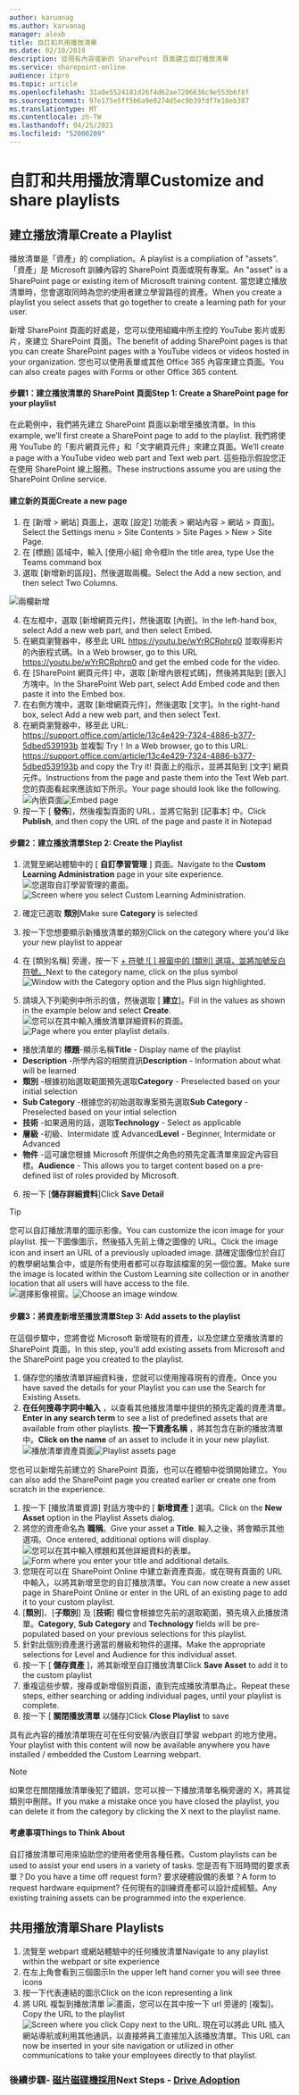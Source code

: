 ```yaml
---
author: karuanag
ms.author: karuanag
manager: alexb
title: 自訂和共用播放清單
ms.date: 02/10/2019
description: 從現有內容或新的 SharePoint 頁面建立自訂播放清單
ms.service: sharepoint-online
audience: itpro
ms.topic: article
ms.openlocfilehash: 31a0e5524181d26f4d62ae7206636c9e553b6f8f
ms.sourcegitcommit: 97e175e5ff5b6a9e0274d5ec9b39fdf7e18eb387
ms.translationtype: MT
ms.contentlocale: zh-TW
ms.lasthandoff: 04/25/2021
ms.locfileid: "52000209"
---
```

# <a name="customize-and-share-playlists"></a><span data-ttu-id="74ab3-103">自訂和共用播放清單</span><span class="sxs-lookup"><span data-stu-id="74ab3-103">Customize and share playlists</span></span>

## <a name="create-a-playlist"></a><span data-ttu-id="74ab3-104">建立播放清單</span><span class="sxs-lookup"><span data-stu-id="74ab3-104">Create a Playlist</span></span>

<span data-ttu-id="74ab3-105">播放清單是「資產」的 compliation。</span><span class="sxs-lookup"><span data-stu-id="74ab3-105">A playlist is a compliation of "assets".</span></span> <span data-ttu-id="74ab3-106">「資產」是 Microsoft 訓練內容的 SharePoint 頁面或現有專案。</span><span class="sxs-lookup"><span data-stu-id="74ab3-106">An "asset" is a SharePoint page or existing item of Microsoft training content.</span></span> <span data-ttu-id="74ab3-107">當您建立播放清單時，您會選取同時為您的使用者建立學習路徑的資產。</span><span class="sxs-lookup"><span data-stu-id="74ab3-107">When you create a playlist you select assets that go together to create a learning path for your user.</span></span>  

<span data-ttu-id="74ab3-108">新增 SharePoint 頁面的好處是，您可以使用組織中所主控的 YouTube 影片或影片，來建立 SharePoint 頁面。</span><span class="sxs-lookup"><span data-stu-id="74ab3-108">The benefit of adding SharePoint pages is that you can create SharePoint pages with a YouTube videos or videos hosted in your organization.</span></span> <span data-ttu-id="74ab3-109">您也可以使用表單或其他 Office 365 內容來建立頁面。</span><span class="sxs-lookup"><span data-stu-id="74ab3-109">You can also create pages with Forms or other Office 365 content.</span></span>  

#### <a name="step-1-create-a-sharepoint-page-for-your-playlist"></a><span data-ttu-id="74ab3-110">步驟1：建立播放清單的 SharePoint 頁面</span><span class="sxs-lookup"><span data-stu-id="74ab3-110">Step 1: Create a SharePoint page for your playlist</span></span>
<span data-ttu-id="74ab3-111">在此範例中，我們將先建立 SharePoint 頁面以新增至播放清單。</span><span class="sxs-lookup"><span data-stu-id="74ab3-111">In this example, we’ll first create a SharePoint page to add to the playlist.</span></span> <span data-ttu-id="74ab3-112">我們將使用 YouTube 的「影片網頁元件」和「文字網頁元件」來建立頁面。</span><span class="sxs-lookup"><span data-stu-id="74ab3-112">We’ll create a page with a YouTube video web part and Text web part.</span></span>  <span data-ttu-id="74ab3-113">這些指示假設您正在使用 SharePoint 線上服務。</span><span class="sxs-lookup"><span data-stu-id="74ab3-113">These instructions assume you are using the SharePoint Online service.</span></span> 

#### <a name="create-a-new-page"></a><span data-ttu-id="74ab3-114">建立新的頁面</span><span class="sxs-lookup"><span data-stu-id="74ab3-114">Create a new page</span></span>
1.  <span data-ttu-id="74ab3-115">在 [新增 > 網站] 頁面上，選取 [設定] 功能表 > 網站內容 > 網站 > 頁面]。</span><span class="sxs-lookup"><span data-stu-id="74ab3-115">Select the Settings menu > Site Contents > Site Pages > New > Site Page.</span></span>
2.  <span data-ttu-id="74ab3-116">在 [標題] 區域中，輸入 [使用小組] 命令框</span><span class="sxs-lookup"><span data-stu-id="74ab3-116">In the title area, type Use the Teams command box</span></span>
3.  <span data-ttu-id="74ab3-117">選取 [新增新的區段]，然後選取兩欄。</span><span class="sxs-lookup"><span data-stu-id="74ab3-117">Select the Add a new section, and then select Two Columns.</span></span>

![兩欄新增](media/clo365addtwocolumn.png)

4.  <span data-ttu-id="74ab3-119">在左框中，選取 [新增網頁元件]，然後選取 [內嵌]。</span><span class="sxs-lookup"><span data-stu-id="74ab3-119">In the left-hand box, select Add a new web part, and then select Embed.</span></span> 
5.  <span data-ttu-id="74ab3-120">在網頁瀏覽器中，移至此 URL https://youtu.be/wYrRCRphrp0 並取得影片的內嵌程式碼。</span><span class="sxs-lookup"><span data-stu-id="74ab3-120">In a Web browser, go to this URL https://youtu.be/wYrRCRphrp0 and get the embed code for the video.</span></span> 
6.  <span data-ttu-id="74ab3-121">在 [SharePoint 網頁元件] 中，選取 [新增內嵌程式碼]，然後將其貼到 [嵌入] 方塊中。</span><span class="sxs-lookup"><span data-stu-id="74ab3-121">In the SharePoint Web part, select Add Embed code and then paste it into the Embed box.</span></span> 
7.  <span data-ttu-id="74ab3-122">在右側方塊中，選取 [新增網頁元件]，然後選取 [文字]。</span><span class="sxs-lookup"><span data-stu-id="74ab3-122">In the right-hand box, select Add a new web part, and then select Text.</span></span> 
8.  <span data-ttu-id="74ab3-123">在網頁瀏覽器中，移至此 URL: https://support.office.com/article/13c4e429-7324-4886-b377-5dbed539193b 並複製 Try！</span><span class="sxs-lookup"><span data-stu-id="74ab3-123">In a Web browser, go to this URL: https://support.office.com/article/13c4e429-7324-4886-b377-5dbed539193b and copy the Try it!</span></span> <span data-ttu-id="74ab3-124">頁面上的指示，並將其貼到 [文字] 網頁元件。</span><span class="sxs-lookup"><span data-stu-id="74ab3-124">Instructions from the page and paste them into the Text Web part.</span></span> <span data-ttu-id="74ab3-125">您的頁面看起來應該如下所示。</span><span class="sxs-lookup"><span data-stu-id="74ab3-125">Your page should look like the following.</span></span> 
<span data-ttu-id="74ab3-126">![內嵌頁面](media/clo365teamscommandbox.png)</span><span class="sxs-lookup"><span data-stu-id="74ab3-126">![Embed page](media/clo365teamscommandbox.png)</span></span>
9.  <span data-ttu-id="74ab3-127">按一下 [ **發佈**]，然後複製頁面的 URL，並將它貼到 [記事本] 中。</span><span class="sxs-lookup"><span data-stu-id="74ab3-127">Click **Publish**, and then copy the URL of the page and paste it in Notepad</span></span>

#### <a name="step-2-create-the-playlist"></a><span data-ttu-id="74ab3-128">步驟2：建立播放清單</span><span class="sxs-lookup"><span data-stu-id="74ab3-128">Step 2: Create the Playlist</span></span>

1. <span data-ttu-id="74ab3-129">流覽至網站體驗中的 [ **自訂學習管理** ] 頁面。</span><span class="sxs-lookup"><span data-stu-id="74ab3-129">Navigate to the **Custom Learning Administration** page in your site experience.</span></span>
<span data-ttu-id="74ab3-130">![您選取自訂學習管理的畫面。](media/custom_admin.png)</span><span class="sxs-lookup"><span data-stu-id="74ab3-130">![Screen where you select Custom Learning Administration.](media/custom_admin.png)</span></span>
1. <span data-ttu-id="74ab3-131">確定已選取 **類別**</span><span class="sxs-lookup"><span data-stu-id="74ab3-131">Make sure **Category** is selected</span></span> 
1. <span data-ttu-id="74ab3-132">按一下您想要顯示新播放清單的類別</span><span class="sxs-lookup"><span data-stu-id="74ab3-132">Click on the category where you'd like your new playlist to appear</span></span>
1. <span data-ttu-id="74ab3-133">在 [類別名稱] 旁邊，按一下 [+ 符號 ![ ] 視窗中的 [類別] 選項，並將加號反白符號。](media/custom_addplay.png)</span><span class="sxs-lookup"><span data-stu-id="74ab3-133">Next to the category name, click on the plus symbol ![Window with the Category option and the Plus sign highlighted.](media/custom_addplay.png)</span></span>

1. <span data-ttu-id="74ab3-134">請填入下列範例中所示的值，然後選取 [ **建立**]。</span><span class="sxs-lookup"><span data-stu-id="74ab3-134">Fill in the values as shown in the example below and select **Create**.</span></span> 
<span data-ttu-id="74ab3-135">![您可以在其中輸入播放清單詳細資料的頁面。](media/custom_details.png)</span><span class="sxs-lookup"><span data-stu-id="74ab3-135">![Page where you enter playlist details.](media/custom_details.png)</span></span>
- <span data-ttu-id="74ab3-136">播放清單的 **標題**-顯示名稱</span><span class="sxs-lookup"><span data-stu-id="74ab3-136">**Title** - Display name of the playlist</span></span>
- <span data-ttu-id="74ab3-137">**Description** -所學內容的相關資訊</span><span class="sxs-lookup"><span data-stu-id="74ab3-137">**Description** - Information about what will be learned</span></span>
- <span data-ttu-id="74ab3-138">**類別** -根據初始選取範圍預先選取</span><span class="sxs-lookup"><span data-stu-id="74ab3-138">**Category** - Preselected based on your initial selection</span></span>
- <span data-ttu-id="74ab3-139">**Sub Category** -根據您的初始選取專案預先選取</span><span class="sxs-lookup"><span data-stu-id="74ab3-139">**Sub Category** - Preselected based on your intial selection</span></span>
- <span data-ttu-id="74ab3-140">**技術** -如果適用的話，選取</span><span class="sxs-lookup"><span data-stu-id="74ab3-140">**Technology** - Select as applicable</span></span>
- <span data-ttu-id="74ab3-141">**層級** -初級、Intermidate 或 Advanced</span><span class="sxs-lookup"><span data-stu-id="74ab3-141">**Level** - Beginner, Intermidate or Advanced</span></span>
- <span data-ttu-id="74ab3-142">**物件** -這可讓您根據 Microsoft 所提供之角色的預先定義清單來設定內容目標。</span><span class="sxs-lookup"><span data-stu-id="74ab3-142">**Audience** - This allows you to target content based on a pre-defined list of roles provided by Microsoft.</span></span>

6. <span data-ttu-id="74ab3-143">按一下 [**儲存詳細資料**]</span><span class="sxs-lookup"><span data-stu-id="74ab3-143">Click **Save Detail**</span></span>

> [!TIP]
> <span data-ttu-id="74ab3-144">您可以自訂播放清單的圖示影像。</span><span class="sxs-lookup"><span data-stu-id="74ab3-144">You can customize the icon image for your playlist.</span></span>  <span data-ttu-id="74ab3-145">按一下圖像圖示，然後插入先前上傳之圖像的 URL。</span><span class="sxs-lookup"><span data-stu-id="74ab3-145">Click the image icon and insert an URL of a previously uploaded image.</span></span>  <span data-ttu-id="74ab3-146">請確定圖像位於自訂的教學網站集合中，或是所有使用者都可以存取該檔案的另一個位置。</span><span class="sxs-lookup"><span data-stu-id="74ab3-146">Make sure the image is located within the Custom Learning site collection or in another location that all users will have access to the file.</span></span>  
<span data-ttu-id="74ab3-147">![選擇影像視窗。](media/custom_image.png)</span><span class="sxs-lookup"><span data-stu-id="74ab3-147">![Choose an image window.](media/custom_image.png)</span></span>

#### <a name="step-3-add-assets-to-the-playlist"></a><span data-ttu-id="74ab3-148">步驟3：將資產新增至播放清單</span><span class="sxs-lookup"><span data-stu-id="74ab3-148">Step 3: Add assets to the playlist</span></span>
<span data-ttu-id="74ab3-149">在這個步驟中，您將會從 Microsoft 新增現有的資產，以及您建立至播放清單的 SharePoint 頁面。</span><span class="sxs-lookup"><span data-stu-id="74ab3-149">In this step, you’ll add existing assets from Microsoft and the SharePoint page you created to the playlist.</span></span> 

1. <span data-ttu-id="74ab3-150">儲存您的播放清單詳細資料後，您就可以使用搜尋現有的資產。</span><span class="sxs-lookup"><span data-stu-id="74ab3-150">Once you have saved the details for your Playlist you can use the Search for Existing Assets.</span></span>
1. <span data-ttu-id="74ab3-151">**在任何搜尋字詞中輸入** ，以查看其他播放清單中提供的預先定義的資產清單。</span><span class="sxs-lookup"><span data-stu-id="74ab3-151">**Enter in any search term** to see a list of predefined assets that are available from other playlists.</span></span> <span data-ttu-id="74ab3-152">**按一下資產名稱** ，將其包含在新的播放清單中。</span><span class="sxs-lookup"><span data-stu-id="74ab3-152">**Click on the name** of an asset to include it in your new playlist.</span></span><br/>
<span data-ttu-id="74ab3-153">![播放清單資產頁面](media/custom_slist.png)</span><span class="sxs-lookup"><span data-stu-id="74ab3-153">![Playlist assets page](media/custom_slist.png)</span></span>

<span data-ttu-id="74ab3-154">您也可以新增先前建立的 SharePoint 頁面，也可以在體驗中從頭開始建立。</span><span class="sxs-lookup"><span data-stu-id="74ab3-154">You can also add the SharePoint page you created earlier or create one from scratch in the experience.</span></span>

1. <span data-ttu-id="74ab3-155">按一下 [播放清單資源] 對話方塊中的 [ **新增資產** ] 選項。</span><span class="sxs-lookup"><span data-stu-id="74ab3-155">Click on the **New Asset** option in the Playlist Assets dialog.</span></span>
1. <span data-ttu-id="74ab3-156">將您的資產命名為 **職稱**。</span><span class="sxs-lookup"><span data-stu-id="74ab3-156">Give your asset a **Title**.</span></span> <span data-ttu-id="74ab3-157">輸入之後，將會顯示其他選項。</span><span class="sxs-lookup"><span data-stu-id="74ab3-157">Once entered, additional options will display.</span></span>
<span data-ttu-id="74ab3-158">![您可以在其中輸入標題和其他詳細資料的表單。](media/custom_newpage.png)</span><span class="sxs-lookup"><span data-stu-id="74ab3-158">![Form where you enter your title and additional details.](media/custom_newpage.png)</span></span>
1. <span data-ttu-id="74ab3-159">您現在可以在 SharePoint Online 中建立新資產頁面，或在現有頁面的 URL 中輸入，以將其新增至您的自訂播放清單。</span><span class="sxs-lookup"><span data-stu-id="74ab3-159">You can now create a new asset page in SharePoint Online or enter in the URL of an existing page to add it to your custom playlist.</span></span> 
1. <span data-ttu-id="74ab3-160">[**類別**]、[**子類別**] 及 [**技術**] 欄位會根據您先前的選取範圍，預先填入此播放清單。</span><span class="sxs-lookup"><span data-stu-id="74ab3-160">**Category**, **Sub Category** and **Technology** fields will be pre-populated based on your previous selections for this playlist.</span></span>
1. <span data-ttu-id="74ab3-161">針對此個別資產進行適當的層級和物件的選擇。</span><span class="sxs-lookup"><span data-stu-id="74ab3-161">Make the appropriate selections for Level and Audience for this individual asset.</span></span>  
1. <span data-ttu-id="74ab3-162">按一下 [ **儲存資產** ]，將其新增至自訂播放清單</span><span class="sxs-lookup"><span data-stu-id="74ab3-162">Click **Save Asset** to add it to the custom playlist</span></span>
1. <span data-ttu-id="74ab3-163">重複這些步驟，搜尋或新增個別頁面，直到完成播放清單為止。</span><span class="sxs-lookup"><span data-stu-id="74ab3-163">Repeat these steps, either searching or adding individual pages, until your playlist is complete.</span></span> 
1. <span data-ttu-id="74ab3-164">按一下 [ **關閉播放清單** 以儲存]</span><span class="sxs-lookup"><span data-stu-id="74ab3-164">Click **Close Playlist** to save</span></span>

<span data-ttu-id="74ab3-165">具有此內容的播放清單現在可在任何安裝/內嵌自訂學習 webpart 的地方使用。</span><span class="sxs-lookup"><span data-stu-id="74ab3-165">Your playlist with this content will now be available anywhere you have installed / embedded the Custom Learning webpart.</span></span> 

> [!NOTE]
> <span data-ttu-id="74ab3-166">如果您在關閉播放清單後犯了錯誤，您可以按一下播放清單名稱旁邊的 X，將其從類別中刪除。</span><span class="sxs-lookup"><span data-stu-id="74ab3-166">If you make a mistake once you have closed the playlist, you can delete it from the category by clicking the X next to the playlist name.</span></span>  

#### <a name="things-to-think-about"></a><span data-ttu-id="74ab3-167">考慮事項</span><span class="sxs-lookup"><span data-stu-id="74ab3-167">Things to Think About</span></span>

<span data-ttu-id="74ab3-168">自訂播放清單可用來協助您的使用者使用各種任務。</span><span class="sxs-lookup"><span data-stu-id="74ab3-168">Custom playlists can be used to assist your end users in a variety of tasks.</span></span>  <span data-ttu-id="74ab3-169">您是否有下班時間的要求表單？</span><span class="sxs-lookup"><span data-stu-id="74ab3-169">Do you have a time off request form?</span></span>  <span data-ttu-id="74ab3-170">要求硬體設備的表單？</span><span class="sxs-lookup"><span data-stu-id="74ab3-170">A form to request hardware equipment?</span></span>  <span data-ttu-id="74ab3-171">任何現有的訓練資產都可以設計成經驗。</span><span class="sxs-lookup"><span data-stu-id="74ab3-171">Any existing training assets can be programmed into the experience.</span></span>  

## <a name="share-playlists"></a><span data-ttu-id="74ab3-172">共用播放清單</span><span class="sxs-lookup"><span data-stu-id="74ab3-172">Share Playlists</span></span>

1. <span data-ttu-id="74ab3-173">流覽至 webpart 或網站體驗中的任何播放清單</span><span class="sxs-lookup"><span data-stu-id="74ab3-173">Navigate to any playlist within the webpart or site experience</span></span>
1. <span data-ttu-id="74ab3-174">在左上角會看到三個圖示</span><span class="sxs-lookup"><span data-stu-id="74ab3-174">In the upper left hand corner you will see three icons</span></span>
1. <span data-ttu-id="74ab3-175">按一下代表連結的圖示</span><span class="sxs-lookup"><span data-stu-id="74ab3-175">Click on the icon representing a link</span></span>
1. <span data-ttu-id="74ab3-176">將 URL 複製到播放清單 ![ 畫面，您可以在其中按一下 url 旁邊的 [複製]。](media/share.png)</span><span class="sxs-lookup"><span data-stu-id="74ab3-176">Copy the URL to the playlist ![Screen where you click Copy next to the URL.](media/share.png)</span></span>
<span data-ttu-id="74ab3-177">現在可以將此 URL 插入網站導航或利用其他通訊，以直接將員工直接加入該播放清單。</span><span class="sxs-lookup"><span data-stu-id="74ab3-177">This URL can now be inserted in your site navigation or utilized in other communications to take your employees directly to that playlist.</span></span> 

### <a name="next-steps---drive-adoption"></a><span data-ttu-id="74ab3-178">後續步驟- [磁片磁碟機採用](driveadoption.md)</span><span class="sxs-lookup"><span data-stu-id="74ab3-178">Next Steps - [Drive Adoption](driveadoption.md)</span></span>
